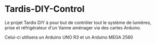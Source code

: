 # Tardis-DIY-Control
Le projet Tardis DIY à pour but de contrôler tout le système de lumières, prise et réfrigérateur d'un Vanne aménager via des cartes Arduino.

Celui-ci utilisera un Arduino UNO R3 et un Arduino MEGA 2560